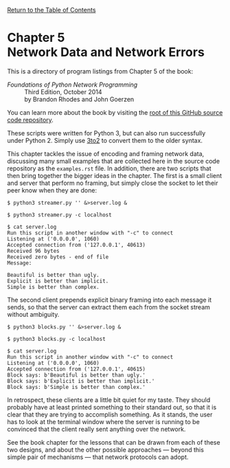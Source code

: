 [Return to the Table of Contents](https://github.com/brandon-rhodes/fopnp#readme)

# Chapter 5<br>Network Data and Network Errors

This is a directory of program listings from Chapter 5 of the book:

<dl>
<dt><i>Foundations of Python Network Programming</i></dt>
<dd>
Third Edition, October 2014<br>
by Brandon Rhodes and John Goerzen
</dd>
</dl>

You can learn more about the book by visiting the
[root of this GitHub source code repository](https://github.com/brandon-rhodes/fopnp#readme).

These scripts were written for Python 3, but can also run successfully
under Python 2.  Simply use [3to2](https://pypi.python.org/pypi/3to2) to
convert them to the older syntax.

This chapter tackles the issue of encoding and framing network data,
discussing many small examples that are collected here in the source
code repository as the `examples.rst` file.  In addition, there are two
scripts that then bring together the bigger ideas in the chapter.  The
first is a small client and server that perform no framing, but simply
close the socket to let their peer know when they are done:

```
$ python3 streamer.py '' &>server.log &
```

```
$ python3 streamer.py -c localhost
```

```
$ cat server.log
Run this script in another window with "-c" to connect
Listening at ('0.0.0.0', 1060)
Accepted connection from ('127.0.0.1', 40613)
Received 96 bytes
Received zero bytes - end of file
Message:

Beautiful is better than ugly.
Explicit is better than implicit.
Simple is better than complex.

```

The second client prepends explicit binary framing into each message it
sends, so that the server can extract them each from the socket stream
without ambiguity.

```
$ python3 blocks.py '' &>server.log &
```

```
$ python3 blocks.py -c localhost
```

```
$ cat server.log
Run this script in another window with "-c" to connect
Listening at ('0.0.0.0', 1060)
Accepted connection from ('127.0.0.1', 40615)
Block says: b'Beautiful is better than ugly.'
Block says: b'Explicit is better than implicit.'
Block says: b'Simple is better than complex.'
```

In retrospect, these clients are a little bit quiet for my taste.  They
should probably have at least printed something to their standard out,
so that it is clear that they are trying to accomplish something.  As it
stands, the user has to look at the terminal window where the server is
running to be convinced that the client really sent anything over the
network.

See the book chapter for the lessons that can be drawn from each of
these two designs, and about the other possible approaches — beyond this
simple pair of mechanisms — that network protocols can adopt.
